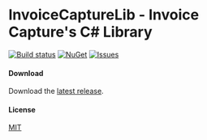 # InvoiceCaptureLib - Invoice Capture's C# Library

[![Build status](https://ci.appveyor.com/api/projects/status/bvvchuog648l3dlo?svg=true)](https://ci.appveyor.com/project/jmadureira/invoicecapturelib)
[![NuGet](https://img.shields.io/nuget/v/InvoiceCaptureLib.svg?label=NuGet&style=flat-square)](https://www.nuget.org/packages/InvoiceCaptureLib/)
[![Issues](https://img.shields.io/github/issues/invisiblecloud/InvoiceCaptureLib.svg?style=flat-square)](https://github.com/invisiblecloud/InvoiceCaptureLib/issues)

#### Download

Download the [latest release].

#### License

[MIT]

[latest release]: https://github.com/invisiblecloud/InvoiceCaptureLib/releases
[MIT]: https://github.com/invisiblecloud/InvoiceCaptureLib/blob/master/LICENSE
